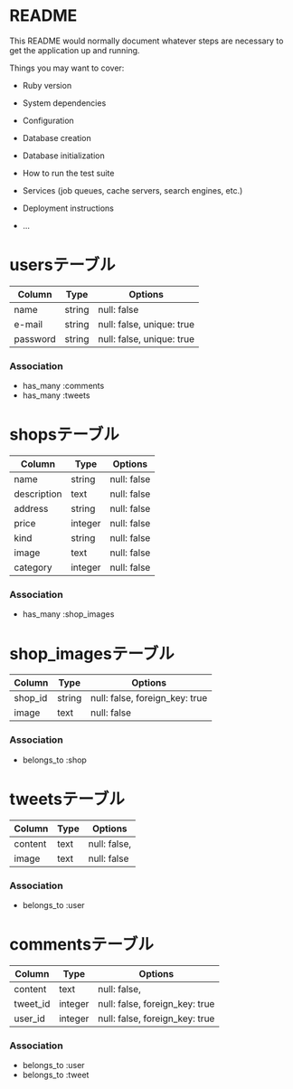 # README

This README would normally document whatever steps are necessary to get the
application up and running.

Things you may want to cover:

* Ruby version

* System dependencies

* Configuration

* Database creation

* Database initialization

* How to run the test suite

* Services (job queues, cache servers, search engines, etc.)

* Deployment instructions

* ...

# usersテーブル
|Column|Type|Options|
|------|----|-------|
|name|string|null: false|
|e-mail|string|null: false, unique: true|
|password|string|null: false, unique: true|
### Association
- has_many :comments
- has_many :tweets

# shopsテーブル
|Column|Type|Options|
|------|----|-------|
|name|string|null: false|
|description|text|null: false|
|address|string|null: false|
|price|integer|null: false|
|kind|string|null: false|
|image|text|null: false|
|category|integer|null: false|
### Association
- has_many :shop_images

# shop_imagesテーブル
|Column|Type|Options|
|------|----|-------|
|shop_id|string|null: false, foreign_key: true|
|image|text|null: false|
### Association
- belongs_to :shop

# tweetsテーブル
|Column|Type|Options|
|------|----|-------|
|content|text|null: false,|
|image|text|null: false|
### Association
- belongs_to :user

# commentsテーブル
|Column|Type|Options|
|------|----|-------|
|content|text|null: false,|
|tweet_id|integer|null: false, foreign_key: true|
|user_id|integer|null: false, foreign_key: true|
### Association
- belongs_to :user
- belongs_to :tweet

